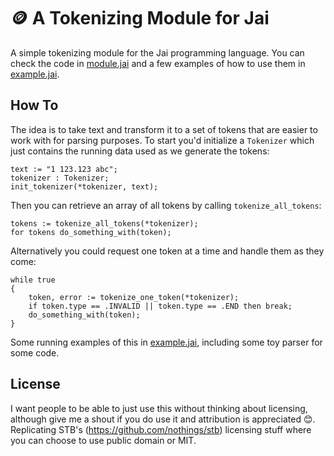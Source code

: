 # :coin: A Tokenizing Module for Jai

A simple tokenizing module for the Jai programming language. You can check the code in [module.jai](module.jai) and a few examples of how to use them in [example.jai](example.jai).

## How To

The idea is to take text and transform it to a set of tokens that are easier to work with for parsing purposes. To start you'd initialize a `Tokenizer` which just contains the running data used as we generate the tokens:
```
text := "1 123.123 abc";
tokenizer : Tokenizer;
init_tokenizer(*tokenizer, text);
```
Then you can retrieve an array of all tokens by calling `tokenize_all_tokens`:
```
tokens := tokenize_all_tokens(*tokenizer);
for tokens do_something_with(token);
```
Alternatively you could request one token at a time and handle them as they come:
```
while true
{
    token, error := tokenize_one_token(*tokenizer);
    if token.type == .INVALID || token.type == .END then break;
    do_something_with(token);
}
```
Some running examples of this in [example.jai](example.jai), including some toy parser for some code.

## License

I want people to be able to just use this without thinking about licensing, although give me a shout if you do use it and attribution is appreciated 😊. Replicating STB's (https://github.com/nothings/stb) licensing stuff where you can choose to use public domain or MIT.
